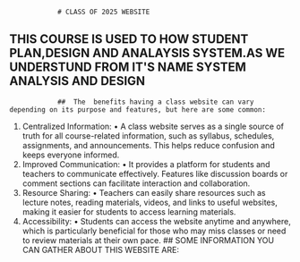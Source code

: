                # CLASS OF 2025 WEBSITE

## THIS COURSE IS USED TO HOW STUDENT PLAN,DESIGN AND ANALAYSIS SYSTEM.AS WE UNDERSTUND FROM IT'S NAME SYSTEM ANALYSIS AND DESIGN


                ##  The  benefits having a class website can vary depending on its purpose and features, but here are some common:
1. Centralized Information:
• A class website serves as a single source of truth for all course-related information, such as syllabus, schedules, assignments, and announcements. This helps reduce confusion and keeps everyone informed.
2. Improved Communication:
 • It provides a platform for students and teachers to communicate effectively. Features like discussion boards or comment sections can facilitate interaction and collaboration.
3. Resource Sharing:
• Teachers can easily share resources such as lecture notes, reading materials, videos, and links to useful websites, making it easier for students to access learning materials.
4. Accessibility:
 • Students can access the website anytime and anywhere, which is particularly beneficial for those who may miss classes or need to review materials at their own pace.
       ## SOME INFORMATION YOU CAN GATHER ABOUT THIS WEBSITE ARE:
     
        
